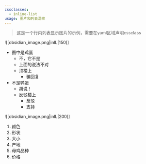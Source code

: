 ```yaml
---
cssclasses:
  - inline-list
usage: 图片和列表混排
---
```


>  这是一个行内列表显示图片的示例，需要在yaml区域声明cssclass

![[obsidian_image.png|inlL|150]]

- 图中是鸡蛋
	- 不，它不是
	- 上面的说法不对
	- 顶楼上
		- 骗回复
- 不是鸭蛋
	- 胡说！
	- 反驳楼上
		- 反驳
		- 支持

![[obsidian_image.png|inlL|200]]
1. 颜色
2. 形状
3. 大小
4. 产地
5. 母鸡品种
6. 价格